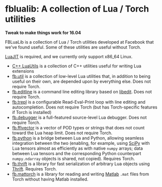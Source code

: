 # fblualib: A collection of Lua / Torch utilities

**Tweak to make things work for 16.04**

FBLuaLib is a collection of Lua / Torch utilities developed at Facebook that
we've found useful. Some of these utilities are useful without Torch.

[LuaJIT](http://luajit.org/) is required, and we currently only support
x86_64 Linux.

* [C++ LuaUtils](fblualib/README.md) is a collection of C++ utilities useful
  for writing Lua extensions
* [fb.util](fblualib/util/README.md) is a collection of low-level Lua utilities
  that, in addition to being useful on their own, are depended upon by
  everything else. Does not require Torch.
* [fb.editline](fblualib/editline/README.md) is a command line editing library
  based on [libedit](http://thrysoee.dk/editline/). Does not require Torch.
* [fb.trepl](fblualib/trepl/README.md) is a configurable Read-Eval-Print loop
  with line editing and autocompletion. Does not require Torch (but has
  Torch-specific features if Torch is installed)
* [fb.debugger](fblualib/debugger/README.md) is a full-featured source-level
  Lua debugger. Does not require Torch.
* [fb.ffivector](fblualib/ffivector/README.md) is a vector of POD types or
  strings that does not count toward the Lua heap limit. Does not require
  Torch.
* [fb.python](fblualib/python/README.md) is a bridge between Lua and Python,
  allowing seamless integration between the two (enabling, for example,
  using [SciPy](http://www.scipy.org/) with Lua tensors almost as efficiently
  as with native `numpy` arrays; data between Lua tensors and the corresponding
  Python counterpart `numpy.ndarray` objects is shared, not copied). Requires
  Torch.
* [fb.thrift](fblualib/thrift/README.md) is a library for fast serialization
  of arbitrary Lua objects using [Thrift](https://github.com/facebook/fbthrift).
  Requires Torch.
* [fb.mattorch](fblualib/mattorch/README.md) is a library for reading
  and writing [Matlab](http://www.mathworks.com/products/matlab/) `.mat` files 
  from Torch without having Matlab installed.
